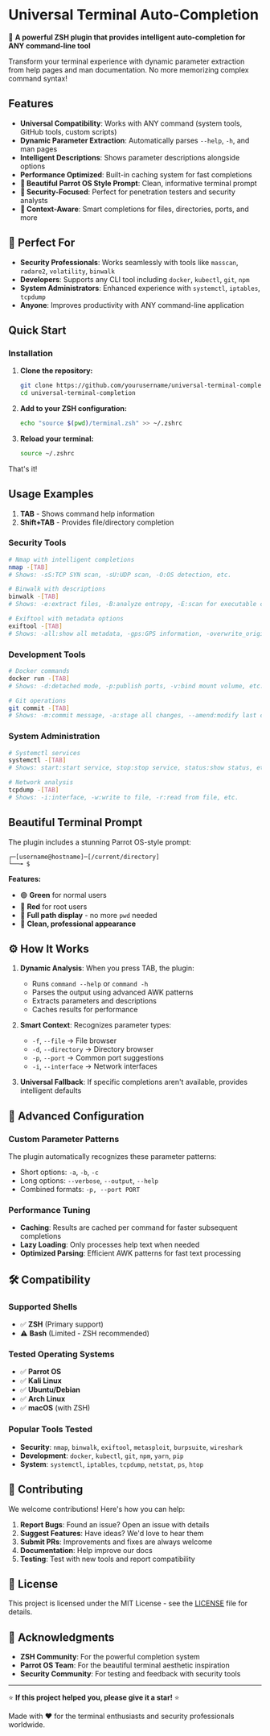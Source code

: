 # Universal Terminal Auto-Completion

🚀 **A powerful ZSH plugin that provides intelligent auto-completion for ANY command-line tool**

Transform your terminal experience with dynamic parameter extraction from help pages and man documentation. No more memorizing complex command syntax!

## Features

- **Universal Compatibility**: Works with ANY command (system tools, GitHub tools, custom scripts)
- **Dynamic Parameter Extraction**: Automatically parses `--help`, `-h`, and man pages
- **Intelligent Descriptions**: Shows parameter descriptions alongside options
- **Performance Optimized**: Built-in caching system for fast completions
- **🎨 Beautiful Parrot OS Style Prompt**: Clean, informative terminal prompt
- **🔐 Security-Focused**: Perfect for penetration testers and security analysts
- **📁 Context-Aware**: Smart completions for files, directories, ports, and more

## 🎯 Perfect For

- **Security Professionals**: Works seamlessly with tools like `masscan`, `radare2`, `volatility`, `binwalk`
- **Developers**: Supports any CLI tool including `docker`, `kubectl`, `git`, `npm`
- **System Administrators**: Enhanced experience with `systemctl`, `iptables`, `tcpdump`
- **Anyone**: Improves productivity with ANY command-line application

##  Quick Start

### Installation

1. **Clone the repository:**
   ```bash
   git clone https://github.com/yourusername/universal-terminal-completion.git
   cd universal-terminal-completion
   ```

2. **Add to your ZSH configuration:**
   ```bash
   echo "source $(pwd)/terminal.zsh" >> ~/.zshrc
   ```

3. **Reload your terminal:**
   ```bash
   source ~/.zshrc
   ```

That's it! 

##  Usage Examples

1. **TAB** - Shows command help information
2. **Shift+TAB** - Provides file/directory completion


### Security Tools
```bash
# Nmap with intelligent completions
nmap -[TAB]
# Shows: -sS:TCP SYN scan, -sU:UDP scan, -O:OS detection, etc.

# Binwalk with descriptions
binwalk -[TAB]
# Shows: -e:extract files, -B:analyze entropy, -E:scan for executable code, etc.

# Exiftool with metadata options
exiftool -[TAB]
# Shows: -all:show all metadata, -gps:GPS information, -overwrite_original, etc.
```

### Development Tools
```bash
# Docker commands
docker run -[TAB]
# Shows: -d:detached mode, -p:publish ports, -v:bind mount volume, etc.

# Git operations
git commit -[TAB]
# Shows: -m:commit message, -a:stage all changes, --amend:modify last commit, etc.
```

### System Administration
```bash
# Systemctl services
systemctl -[TAB]
# Shows: start:start service, stop:stop service, status:show status, etc.

# Network analysis
tcpdump -[TAB]
# Shows: -i:interface, -w:write to file, -r:read from file, etc.
```

##  Beautiful Terminal Prompt

The plugin includes a stunning Parrot OS-style prompt:

```
┌─[username@hostname]─[/current/directory]
└──╼ $ 
```

**Features:**
- 🟢 **Green** for normal users
- 🔴 **Red** for root users
- 📍 **Full path display** - no more `pwd` needed
- 🎯 **Clean, professional appearance**

## ⚙️ How It Works

1. **Dynamic Analysis**: When you press TAB, the plugin:
   - Runs `command --help` or `command -h`
   - Parses the output using advanced AWK patterns
   - Extracts parameters and descriptions
   - Caches results for performance

2. **Smart Context**: Recognizes parameter types:
   - `-f`, `--file` → File browser
   - `-d`, `--directory` → Directory browser
   - `-p`, `--port` → Common port suggestions
   - `-i`, `--interface` → Network interfaces

3. **Universal Fallback**: If specific completions aren't available, provides intelligent defaults

## 🔧 Advanced Configuration

### Custom Parameter Patterns
The plugin automatically recognizes these parameter patterns:
- Short options: `-a`, `-b`, `-c`
- Long options: `--verbose`, `--output`, `--help`
- Combined formats: `-p, --port PORT`

### Performance Tuning
- **Caching**: Results are cached per command for faster subsequent completions
- **Lazy Loading**: Only processes help text when needed
- **Optimized Parsing**: Efficient AWK patterns for fast text processing

## 🛠️ Compatibility

### Supported Shells
- ✅ **ZSH** (Primary support)
- ⚠️ **Bash** (Limited - ZSH recommended)

### Tested Operating Systems
- ✅ **Parrot OS**
- ✅ **Kali Linux**
- ✅ **Ubuntu/Debian**
- ✅ **Arch Linux**
- ✅ **macOS** (with ZSH)

### Popular Tools Tested
- **Security**: `nmap`, `binwalk`, `exiftool`, `metasploit`, `burpsuite`, `wireshark`
- **Development**: `docker`, `kubectl`, `git`, `npm`, `yarn`, `pip`
- **System**: `systemctl`, `iptables`, `tcpdump`, `netstat`, `ps`, `htop`

## 🤝 Contributing

We welcome contributions! Here's how you can help:

1. **Report Bugs**: Found an issue? Open an issue with details
2. **Suggest Features**: Have ideas? We'd love to hear them
3. **Submit PRs**: Improvements and fixes are always welcome
4. **Documentation**: Help improve our docs
5. **Testing**: Test with new tools and report compatibility




## 📄 License

This project is licensed under the MIT License - see the [LICENSE](LICENSE) file for details.

## 🙏 Acknowledgments

- **ZSH Community**: For the powerful completion system
- **Parrot OS Team**: For the beautiful terminal aesthetic inspiration
- **Security Community**: For testing and feedback with security tools

---

⭐ **If this project helped you, please give it a star!** ⭐

Made with ❤️ for the terminal enthusiasts and security professionals worldwide. 
